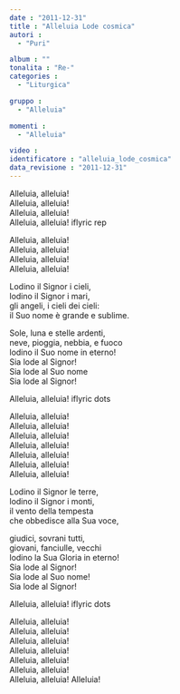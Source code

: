 ```yaml
---
date : "2011-12-31"
title : "Alleluia Lode cosmica"
autori : 
  - "Puri"

album : ""
tonalita : "Re-"
categories : 
  - "Liturgica"

gruppo : 
  - "Alleluia"

momenti : 
  - "Alleluia"

video : 
identificatore : "alleluia_lode_cosmica"
data_revisione : "2011-12-31"
---
```

  
  
Alleluia, alleluia! 	  
Alleluia, alleluia!   
Alleluia, alleluia!  
Alleluia,	alleluia! iflyric rep   
  
Alleluia, alleluia! 	  
Alleluia, alleluia!   
Alleluia, alleluia!  
Alleluia,	alleluia!   
  
  
  
Lodino il Signor i cieli,   
lodino il Signor i mari,  
gli angeli, i cieli dei cieli:  
il Suo nome è grande e sublime.  
  
Sole, luna e stelle ardenti,   
neve, pioggia, nebbia, e fuoco   
lodino  il Suo nome in eterno!   
Sia lode al Signor!   
Sia	lode al Suo nome  
Sia lode al Signor!  
  
  
Alleluia, alleluia! 	 iflyric dots   
  
Alleluia, alleluia!   
Alleluia, alleluia!  
Alleluia,	alleluia!   
Alleluia, alleluia! 	  
Alleluia, alleluia!   
Alleluia, alleluia!  
Alleluia,	alleluia!   
  
  
  
Lodino il Signor le terre,   
lodino il Signor i monti,  
il vento  della tempesta  
che obbedisce alla Sua voce,  
  
giudici, sovrani tutti,   
giovani, fanciulle, vecchi   
lodino  la Sua Gloria in eterno!   
Sia lode al Signor!   
Sia lode al Suo nome!  
Sia lode al Signor!  
  
  
Alleluia, alleluia! 	iflyric dots   
  
Alleluia, alleluia!   
Alleluia, alleluia!  
Alleluia,	alleluia!   
Alleluia, alleluia! 	  
Alleluia, alleluia!   
Alleluia, alleluia!  
Alleluia,	alleluia! Alleluia!  
  
  
  
  
